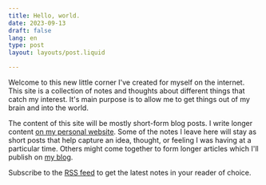 ```yaml
---
title: Hello, world.
date: 2023-09-13
draft: false
lang: en
type: post
layout: layouts/post.liquid

---
```


Welcome to this new little corner I've created for myself on the internet. This site is a collection of notes and thoughts about different things that catch my interest. It's main purpose is to allow me to get things out of my brain and into the world.

The content of this site will be mostly short-form blog posts. I write longer content [on my personal website](https://www.fershad.com). Some of the notes I leave here will stay as short posts that help capture an idea, thought, or feeling I was having at a particular time. Others might come together to form longer articles which I'll publish on [my blog](https://www.fershad.com/writing/).

Subscribe to the [RSS feed](/feed/feed.xml) to get the latest notes in your reader of choice.
